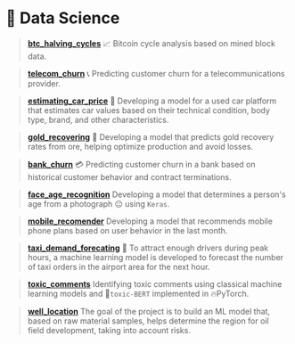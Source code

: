<h1>🔬 Data Science</h1>

<blockquote>

[**btc_halving_cycles**](https://github.com/ootho/crypto_forecasting/tree/master/features/halving_cycles) 
📈 Bitcoin cycle analysis based on mined block data.
</blockquote>

<blockquote>
  
[**telecom_churn**](https://github.com/ootho/data_science/tree/main/telecom_churn/)
📞 Predicting customer churn for a telecommunications provider.  
</blockquote>
  
<blockquote>

[**estimating_car_price**](https://github.com/ootho/data_science/blob/main/estimating_car_price/)
🚗 Developing a model for a used car platform that estimates car values based on their technical condition, body type, brand, and other characteristics.
</blockquote>

<blockquote>

[**gold_recovering**](https://github.com/ootho/data_science/blob/main/gold_recovering/)
🧈 Developing a model that predicts gold recovery rates from ore, helping optimize production and avoid losses. 
</blockquote>
  
<blockquote>

[**bank_churn**](https://github.com/ootho/data_science/blob/main/bank_churn/)
💳 Predicting customer churn in a bank based on historical customer behavior and contract terminations.
</blockquote>

<blockquote>

[**face_age_recognition**](https://github.com/ootho/data_science/blob/main/face_age_recognition_keras/)
Developing a model that determines a person's age from a photograph 😐 using `Keras`.
</blockquote>

<blockquote>

[**mobile_recomender**](https://github.com/ootho/data_science/blob/main/mobile_recomender/)
Developing a model that recommends mobile phone plans based on user behavior in the last month.
</blockquote>

<blockquote>

[**taxi_demand_forecating**](https://github.com/ootho/data_science/blob/main/taxi_demand_forecating/)
🚖 To attract enough drivers during peak hours, a machine learning model is developed to forecast the number of taxi orders in the airport area for the next hour.
</blockquote>

<blockquote>

[**toxic_comments**](https://github.com/ootho/data_science/blob/main/toxic_comments/)
Identifying toxic comments using classical machine learning models and 🤗`toxic-BERT` implemented in 🔥PyTorch.
</blockquote>

<blockquote>

[**well_location**](https://github.com/ootho/data_science/blob/main/well_location/)
The goal of the project is to build an ML model that, based on raw material samples, helps determine the region for oil field development, taking into account risks.
</blockquote>
<br>